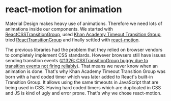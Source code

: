 
# react-motion for animation

Material Design makes heavy use of animations. Therefore we need lots of animations inside our components. We started with [ReactCSSTransitionGroup](https://facebook.github.io/react/docs/animation.html#high-level-api-reactcsstransitiongroup), used [Khan Academy Timeout Transition Group](http://khan.github.io/react-components/#timeout-transition-group), tried [ReactTransitionGroup](https://facebook.github.io/react/docs/animation.html#low-level-api-reacttransitiongroup) and finally settled with [react-motion](https://github.com/chenglou/react-motion).

The previous libraries had the problem that they relied on browser vendors to completely implement CSS standards. However browsers still have issues sending transition events ([#1326: CSSTransitionGroup buggy due to transition events not firing reliably](https://github.com/facebook/react/issues/1326)). That means we never know when an animation is done. That's why Khan Academy Timeout Transition Group was born with a hard coded timer which was later added to React's built-in Transition Group. It allows using the same timeouts in JavaScript that are being used in CSS. Having hard coded timers which are duplicated in CSS and JS is kind of ugly and error prone. That's why we chose react-motion.
